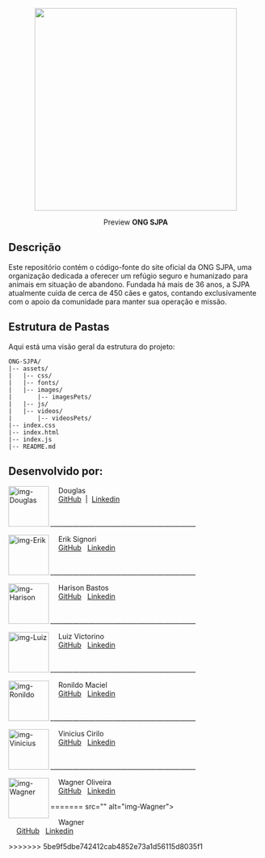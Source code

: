 <p align="center">
    <img src="./assets/images/img-ongSJPA.jpg" width="400">
</p>
<p align="center">Preview <b>ONG SJPA</b></p>


## Descrição
Este repositório contém o código-fonte do site oficial da ONG SJPA, uma organização dedicada a oferecer um refúgio seguro e humanizado para animais em situação de abandono. Fundada há mais de 36 anos, a SJPA atualmente cuida de cerca de 450 cães e gatos, contando exclusivamente com o apoio da comunidade para manter sua operação e missão.





## Estrutura de Pastas

Aqui está uma visão geral da estrutura do projeto:

```
ONG-SJPA/
|-- assets/
|   |-- css/
|   |-- fonts/
|   |-- images/
|       |-- imagesPets/
|   |-- js/
|   |-- videos/
|       |-- videosPets/
|-- index.css
|-- index.html
|-- index.js
|-- README.md
```

## Desenvolvido por:
<p>
    <img align=left margin=10 width=80 
        src="https://avatars.githubusercontent.com/u/174968110?v=4" alt="img-Douglas">
    <p>&nbsp&nbsp&nbsp Douglas<br>&nbsp&nbsp&nbsp
    <a href="https://github.com/d0ug1as-dev" target="_blank">GitHub</a>
    &nbsp;|&nbsp;
    <a href="https://www.linkedin.com/in/d0ug1as/" target="_blank">Linkedin</a>
</p>
<br>
_____________________________________________

<br>
<p>
    <img align=left margin=10 width=80
        src="https://avatars.githubusercontent.com/u/88802835?v=4" alt="img-Erik">
    <p>&nbsp&nbsp&nbsp Erik Signori<br>&nbsp&nbsp&nbsp
    <a href="https://github.com/erik-sig" target="_blank">GitHub</a>&nbsp;&nbsp;
    <a href="https://www.linkedin.com/in/erik-signori-thalheimer-b0375b20a/" target="_blank">Linkedin</a>
</p>
<br>
_____________________________________________

<br>

<p>
    <img align=left margin=10 width=80
        src="https://avatars.githubusercontent.com/u/135364540?v=4" alt="img-Harison">
    <p>&nbsp&nbsp&nbsp Harison Bastos<br>&nbsp&nbsp&nbsp
    <a href="https://github.com/Bastos2894" target="_blank">GitHub</a>&nbsp;&nbsp;
    <a href="https://www.linkedin.com/in/harison-bastos-571203270/" target="_blank">Linkedin</a>
</p>
<br>
_____________________________________________

<br>

<p>
    <img align=left margin=10 width=80
        src="https://avatars.githubusercontent.com/u/133029852?v=4" alt="img-Luiz">
    <p>&nbsp&nbsp&nbsp Luiz Victorino<br>&nbsp&nbsp&nbsp
    <a href="https://github.com/luizvictorino" target="_blank">GitHub</a>&nbsp;&nbsp;
    <a href="https://www.linkedin.com/in/luiz-victorino/" target="_blank">Linkedin</a>
</p>
<br>
_____________________________________________

<br>

<p>
    <img align=left margin=10 width=80
        src="" alt="img-Ronildo">
    <p>&nbsp&nbsp&nbsp Ronildo Maciel<br>&nbsp&nbsp&nbsp
    <a href="" target="_blank">GitHub</a>&nbsp;&nbsp;
    <a href="https://www.linkedin.com/in/ronildo-maciel-2b8a941a9/" target="_blank">Linkedin</a>
</p>
<br>
_____________________________________________

<br>

<p>
    <img align=left margin=10 width=80
        src="https://avatars.githubusercontent.com/u/120067052?v=4" alt="img-Vinicius">
    <p>&nbsp&nbsp&nbsp Vinicius Cirilo<br>&nbsp&nbsp&nbsp
    <a href="https://github.com/Vinicius46" target="_blank">GitHub</a>&nbsp;&nbsp;
    <a href="https://www.linkedin.com/in/vinicius-cirilo-1b12a5191/" target="_blank">Linkedin</a>
</p>
<br>
_____________________________________________

<br>

<p>
    <img align=left margin=10 width=80
<<<<<<< HEAD
        src="https://avatars.githubusercontent.com/u/142761921?v=4" alt="img-Wagner">
    <p>&nbsp&nbsp&nbsp Wagner Oliveira<br>&nbsp&nbsp&nbsp
    <a href="https://github.com/wagner1067" target="_blank">GitHub</a>&nbsp;&nbsp;
    <a href="https://www.linkedin.com/in/wagner-oliveira-14a8b4289/" target="_blank">Linkedin</a>
</p>
=======
        src="" alt="img-Wagner">
    <p>&nbsp&nbsp&nbsp Wagner<br>&nbsp&nbsp&nbsp
    <a href="" target="_blank">GitHub</a>&nbsp;&nbsp;
    <a href="" target="_blank">Linkedin</a>
</p>
>>>>>>> 5be9f5dbe742412cab4852e73a1d56115d8035f1

